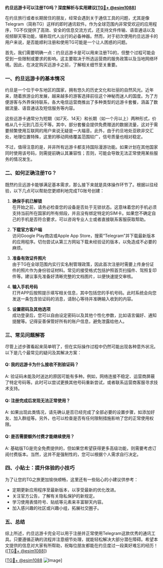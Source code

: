 **约旦远游卡可以注册TG吗？深度解析与实用建议[[TG💪+ @esim1088](https://t.me/s/esim1088)]**

在约旦旅行或者长期居住的朋友，经常会遇到关于通信工具的问题，尤其是像Telegram（简称TG）这样的即时通讯软件。作为全球范围内非常受欢迎的应用程序，TG不仅提供了高效、安全的信息交流方式，还支持文件传输、语音通话以及视频聊天等功能，堪称现代人出行的必备神器。然而，对于初次使用约旦远游卡的用户来说，是否能顺利注册和使用TG可能是一个让人困惑的问题。

首先，我们需要明确一点：约旦远游卡是可以用来注册TG的，但整个过程可能会受到一些限制或要求的影响。这主要取决于所选运营商的服务政策以及当地网络环境。因此，在决定购买远游卡之前，了解相关细节至关重要。

### 一、约旦远游卡的基本情况

约旦是一个位于中东地区的国家，拥有悠久的历史文化和壮丽的自然风光。近年来，随着旅游业的发展，越来越多的游客选择前往这个神秘而迷人的国度。为了方便游客与外界保持联系，各大电信运营商推出了多种类型的远游卡套餐，涵盖了数据流量、语音通话及短信服务等内容。

这些远游卡通常分为短期（如7天、14天）和长期（如一个月以上）两种形式，价格从几十元到几百元不等。其中，部分套餐会提供免费赠送的数据流量，这对于需要频繁使用互联网的用户来说无疑是一大福音。此外，由于约旦地处亚欧非交汇处，地理位置特殊，这里的移动网络覆盖范围较广，信号质量也相对稳定。

不过，值得注意的是，并非所有远游卡都支持国际漫游功能。如果计划在其他国家同时使用该号码，则需提前确认其兼容性；否则，可能会导致无法正常使用某些服务的情况发生。

### 二、如何正确注册TG？

既然约旦远游卡能够满足基本需求，那么接下来就是具体操作环节了。根据以往经验，以下几点可以帮助您更顺利地完成TG账号创建：

1. **确保手机已解锁**  
   在开始之前，请务必检查您的设备是否处于无锁状态。这意味着您的手机必须支持当前所在国家的所有频段，并且没有绑定特定的SIM卡。如果您不确定自己的手机是否符合要求，可以咨询专业人士或者直接联系客服获取帮助。

2. **下载官方客户端**  
   访问Google Play商店或Apple App Store，搜索“Telegram”并下载最新版本的应用程序。切勿尝试从第三方网站下载未经验证的版本，以免造成不必要的麻烦。

3. **准备有效证件照片**  
   由于TG在全球范围内实行实名制管理政策，因此首次注册时需要上传身份证件的照片作为身份验证材料。常见的接受格式包括护照首页扫描件、驾照复印件等。建议事先准备好清晰完整的文档图片，以便快速提交审核。

4. **输入手机号码**  
   打开APP后按照提示填写相关信息，其中包括您的手机号码。此时系统会向您发送一条包含验证码的消息，请耐心等待并准确输入收到的内容。

5. **设置密码及其他选项**  
   成功登录后，您可以自由设定密码以及其他个性化参数，比如语言偏好、通知提醒等。记得妥善保管好所有的账户信息，避免泄露给他人。

### 三、常见问题解答

尽管上述步骤看起来简单明了，但在实际操作过程中仍然可能出现各种意外状况。以下是几个最常见的疑问及其解决方案：

#### Q: 我的远游卡为什么接收不到验证码？
A: 验证码未能及时送达的原因可能有多种。例如，网络连接不稳定、运营商屏蔽了特定号码等。此时可以尝试更换其他号码重新尝试，或者联系运营商客服寻求技术支持。

#### Q: 注册完成后发现无法正常使用？
A: 如果出现此类情况，请先确认是否已经完成了全部必要的设置步骤，如添加好友、加入群组等。另外，也可以检查是否有任何限制措施影响了您的正常使用权限。

#### Q: 是否需要额外付费才能继续使用？
A: 基础版TG是完全免费提供的，但如果您希望获得更多高级功能，则需要考虑订阅付费版本。当然，这并不是强制性的，您可以根据个人需求自行决定。

### 四、小贴士：提升体验的小技巧

为了让您的TG之旅更加愉快顺畅，这里还有一些贴心的小建议供参考：

- 定期更新应用程序至最新版本，以享受最新的优化改进。
- 关注官方公告，了解有关隐私保护的新规定。
- 学习使用表情符号、贴纸等元素来丰富聊天内容。
- 加入感兴趣的社区或兴趣小组，拓展社交圈子。

### 五、总结

综上所述，约旦远游卡完全可以用于注册并正常使用Telegram这款优秀的通讯工具。只要遵循正确的流程并注意细节处理，就能轻松解决大部分潜在障碍。希望本文提供的信息对大家有所帮助，祝每位朋友都能在约旦度过一段美好难忘的经历！([[TG💪+ @esim1088](https://t.me/s/esim1088)])

[[TG💪+ @esim1088](https://t.me/s/esim1088) ![Image](https://i.postimg.cc/4NQfJmqS/Snipaste-2025-05-13-00-14-12.png)]